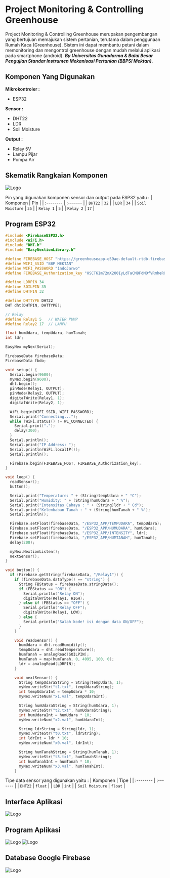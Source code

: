 # Project Monitoring & Controlling Greenhouse
Project Monitoring & Controlling Greenhouse merupakan pengembangan yang bertujuan memajukan sistem pertanian, terutama dalam penggunaan Rumah Kaca (Greenhouse). Sistem ini dapat membantu petani dalam memonitoring dan mengontrol greenhouse dengan mudah melalui aplikasi pada smartphone (android).
***By Universitas Gunadarma & Balai Besar Pengujian Standar Instrumen Mekanisasi Pertanian (BBPSI Mektan).***

## Komponen Yang Digunakan
**Mikrokontroler :**
* ESP32

**Sensor :**
* DHT22
* LDR
* Soil Moisture

**Output :**
* Relay 5V
* Lampu Pijar
* Pompa Air

## Skematik Rangkaian Komponen
![Logo](https://github.com/raffx29/Project-Smart-Greenhouse/blob/b63ba998d72723995becf825e132150ddcd37892/Lib/10.jpg)

Pin yang digunakan komponen sensor dan output pada ESP32 yaitu :
| Komponen | Pin     |
| :-------- | :------- |
| `DHT22` | `32` |
| `LDR` | `34` |
| `Soil Moisture` | `35` |
| `Relay 1` | `5` |
| `Relay 2` | `17` |

## Program ESP32
```c++
#include <FirebaseESP32.h>
#include <WiFi.h>
#include "DHT.h"
#include "EasyNextionLibrary.h"

#define FIREBASE_HOST "https://greenhouseapp-e59ae-default-rtdb.firebaseio.com/"
#define WIFI_SSID "BBP MEKTAN"
#define WIFI_PASSWORD "1ndoJarwo"
#define FIREBASE_Authorization_key "HSCT6Im72mX2O0IyLdTaCM8FdMOfVRmheRQVQ0oO"

#define LDRPIN 34
#define SOILPIN 35
#define DHTPIN 32

#define DHTTYPE DHT22
DHT dht(DHTPIN, DHTTYPE);

// Relay
#define Relay1 5   // WATER PUMP
#define Relay2 17  // LAMPU

float humUdara, tempUdara, humTanah;
int ldr;

EasyNex myNex(Serial);

FirebaseData firebaseData;
FirebaseData fbdo;

void setup() {
  Serial.begin(9600);
  myNex.begin(9600);
  dht.begin();
  pinMode(Relay1, OUTPUT);
  pinMode(Relay2, OUTPUT);
  digitalWrite(Relay1, 1);
  digitalWrite(Relay2, 1);

  WiFi.begin(WIFI_SSID, WIFI_PASSWORD);
  Serial.print("Connecting...");
  while (WiFi.status() != WL_CONNECTED) {
    Serial.print(".");
    delay(300);
  }
  Serial.println();
  Serial.print("IP Address: ");
  Serial.println(WiFi.localIP());
  Serial.println();

  Firebase.begin(FIREBASE_HOST, FIREBASE_Authorization_key);
}

void loop() {
  readSensor();
  button();

  Serial.print("Temperature: " + (String)tempUdara + " °C");
  Serial.print("Humidity: " + (String)humUdara + " %");
  Serial.print("Intensitas Cahaya : " + (String)ldr + " Cd");
  Serial.print("Kelembaban Tanah : " + (String)humTanah + " %");
  Serial.println();

  Firebase.setFloat(firebaseData, "/ESP32_APP/TEMPUDARA", tempUdara);
  Firebase.setFloat(firebaseData, "/ESP32_APP/HUMUDARA", humUdara);
  Firebase.setFloat(firebaseData, "/ESP32_APP/INTENSITY", ldr);
  Firebase.setFloat(firebaseData, "/ESP32_APP/HUMTANAH", humTanah);
  delay(200);

  myNex.NextionListen();
  nextSensor();
}

void button() {
  if (Firebase.getString(firebaseData, "/Relay1")) {
    if (firebaseData.dataType() == "string") {
      String FBStatus = firebaseData.stringData();
      if (FBStatus == "ON") {
        Serial.println("Relay ON");
        digitalWrite(Relay1, HIGH);
      } else if (FBStatus == "OFF") {
        Serial.println("Relay OFF");
        digitalWrite(Relay1, LOW);
      } else {
        Serial.println("Salah kode! isi dengan data ON/OFF");
      }
    }

    void readSensor() {
      humUdara = dht.readHumidity();
      tempUdara = dht.readTemperature();
      humTanah = analogRead(SOILPIN);
      humTanah = map(humTanah, 0, 4095, 100, 0);
      ldr = analogRead(LDRPIN);
    }

    void nextSensor() {
      String tempUdaraString = String(tempUdara, 1);
      myNex.writeStr("t1.txt", tempUdaraString);
      int tempUdaraInt = tempUdara * 10;
      myNex.writeNum("x1.val", tempUdaraInt);

      String humUdaraString = String(humUdara, 1);
      myNex.writeStr("t2.txt", humUdaraString);
      int humUdaraInt = humUdara * 10;
      myNex.writeNum("x2.val", humUdaraInt);

      String ldrString = String(ldr, 1);
      myNex.writeStr("t0.txt", ldrString);
      int ldrInt = ldr * 10;
      myNex.writeNum("x0.val", ldrInt);

      String humTanahString = String(humTanah, 1);
      myNex.writeStr("t3.txt", humTanahString);
      int humTanahInt = humTanah * 10;
      myNex.writeNum("x3.val", humTanahInt);
    }
```
Tipe data sensor yang digunakan yaitu :
| Komponen | Tipe     |
| :-------- | :------- |
| `DHT22` | `float` |
| `LDR` | `int` |
| `Soil Moisture` | `float` |

## Interface Aplikasi
![Logo](https://github.com/raffx29/Project-Smart-Greenhouse/blob/7023ba70bec9769d1c439761c3b0e9c368770138/Lib/9.jpg)

## Program Aplikasi
![Logo](https://github.com/raffx29/Project-Smart-Greenhouse/blob/8dc61d599ebccf31e32524cc46457a2cb7a10615/Lib/6.jpg)
![Logo](https://github.com/raffx29/Project-Smart-Greenhouse/blob/8dc61d599ebccf31e32524cc46457a2cb7a10615/Lib/7.jpg)

## Database Google Firebase
![Logo](https://github.com/raffx29/Project-Smart-Greenhouse/blob/b63ba998d72723995becf825e132150ddcd37892/Lib/8.jpg)
